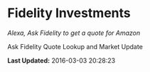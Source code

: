 # Fidelity Investments
*Alexa, Ask Fidelity to get a quote for Amazon*

Ask Fidelity Quote Lookup and Market Update

**Last Updated:** 2016-03-03 20:28:23